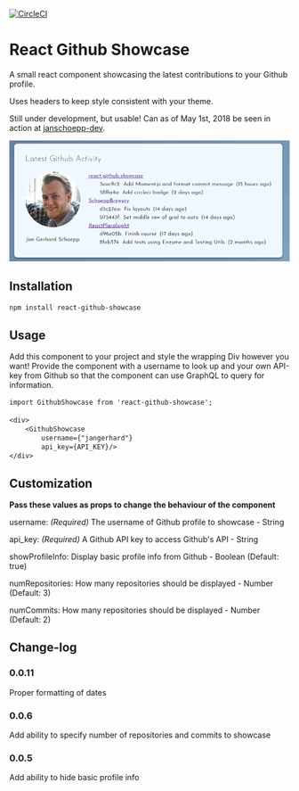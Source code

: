 [![CircleCI](https://circleci.com/gh/jangerhard/react-github-showcase.svg?style=svg)](https://circleci.com/gh/jangerhard/react-github-showcase)

# React Github Showcase

A small react component showcasing the latest contributions to your Github profile.

Uses headers to keep style consistent with your theme.

Still under development, but usable! Can as of May 1st, 2018 be seen in action at [janschoepp-dev](https://janschoepp-dev.netlify.com/projects/).

![Image of component wrapped in styled div](https://raw.githubusercontent.com/jangerhard/react-github-showcase/master/react-github-showcase.PNG)

## Installation
```
npm install react-github-showcase
```

## Usage

Add this component to your project and style the wrapping Div however you want! Provide the component with a username to look up and your own API-key from Github so that the component can use GraphQL to query for information.

```
import GithubShowcase from 'react-github-showcase';

<div>
    <GithubShowcase
        username={"jangerhard"}
        api_key={API_KEY}/>
</div>
```

## Customization
**Pass these values as props to change the behaviour of the component**

username: *(Required)* The username of Github profile to showcase - String

api_key: *(Required)* A Github API key to access Github's API - String

showProfileInfo: Display basic profile info from Github - Boolean (Default: true)

numRepositories: How many repositories should be displayed - Number (Default: 3)

numCommits: How many repositories should be displayed - Number (Default: 2)

## Change-log

### 0.0.11
Proper formatting of dates

### 0.0.6
Add ability to specify number of repositories and commits to showcase

### 0.0.5
Add ability to hide basic profile info
